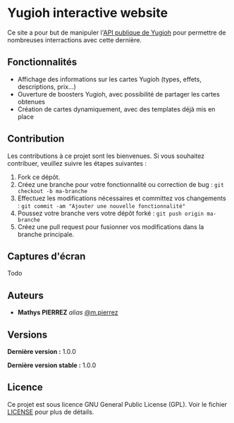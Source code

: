 # Yugioh interactive website

Ce site a pour but de manipuler l'[API publique de Yugioh](https://db.ygoprodeck.com/) pour permettre de nombreuses interractions avec cette dernière.

## Fonctionnalités

- Affichage des informations sur les cartes Yugioh (types, effets, descriptions, prix...)
- Ouverture de boosters Yugioh, avec possibilité de partager les cartes obtenues
- Création de cartes dynamiquement, avec des templates déjà mis en place

## Contribution

Les contributions à ce projet sont les bienvenues. Si vous souhaitez contribuer, veuillez suivre les étapes suivantes :

1. Fork ce dépôt.
2. Créez une branche pour votre fonctionnalité ou correction de bug : `git checkout -b ma-branche`
3. Effectuez les modifications nécessaires et committez vos changements : `git commit -am "Ajouter une nouvelle fonctionnalité"`
4. Poussez votre branche vers votre dépôt forké : `git push origin ma-branche`
5. Créez une pull request pour fusionner vos modifications dans la branche principale.

## Captures d'écran
Todo

## Auteurs
* **Mathys PIERREZ** _alias_ [@m.pierrez](https://git.unistra.fr/m.pierrez)

## Versions
**Dernière version :** 1.0.0

**Dernière version stable :** 1.0.0

## Licence

Ce projet est sous licence GNU General Public License (GPL). Voir le fichier [LICENSE](LICENSE) pour plus de détails.
